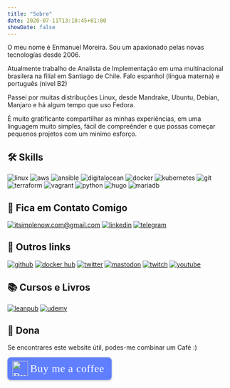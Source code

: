 ```yaml
---
title: "Sobre"
date: 2020-07-11T13:18:45+01:00
showDate: false
---
```


O meu nome é Enmanuel Moreira. Sou um apaxionado pelas novas tecnologías desde 2006.

Atualmente trabalho de Analista de Implementação em uma multinacional brasilera na filial em Santiago de Chile. Falo espanhol (língua materna) e português (nivel B2)

Passei por muitas distribuções Linux, desde Mandrake, Ubuntu, Debian, Manjaro e há algum tempo que uso Fedora.

É muito gratificante compartilhar as minhas experiências, em uma linguagem muito simples, fácil de compreênder e que possas começar pequenos projetos com um minimo esforço.

## :hammer_and_wrench: Skills

![linux](https://img.shields.io/badge/linux%20-%23FFD133.svg?&style=for-the-badge&logo=linux&logoColor=black) ![aws](https://img.shields.io/badge/AWS%20-%23FF9900.svg?&style=for-the-badge&logo=amazon-aws&logoColor=white) ![ansible](https://img.shields.io/badge/ansible%20-%23EE0000.svg?&style=for-the-badge&logo=ansible&logoColor=white) ![digitalocean](https://img.shields.io/badge/digitalocean%20-%230080FF.svg?&style=for-the-badge&logo=digitalocean&logoColor=white) ![docker](https://img.shields.io/badge/docker%20-%232496ED.svg?&style=for-the-badge&logo=docker&logoColor=white) ![kubernetes](https://img.shields.io/badge/kubernetes%20-%23326ce5.svg?&style=for-the-badge&logo=kubernetes&logoColor=white) ![git](https://img.shields.io/badge/git%20-%23F05032.svg?&style=for-the-badge&logo=git&logoColor=white) ![terraform](https://img.shields.io/badge/terraform%20-%23623CE4.svg?&style=for-the-badge&logo=terraform&logoColor=white) ![vagrant](https://img.shields.io/badge/vagrant%20-%231563ff.svg?&style=for-the-badge&logo=vagrant&logoColor=white) ![python](https://img.shields.io/badge/python%20-%233776ab.svg?&style=for-the-badge&logo=python&logoColor=white) ![hugo](https://img.shields.io/badge/hugo-%23FF4088.svg?&style=for-the-badge&logo=hugo&logoColor=white) ![mariadb](https://img.shields.io/badge/mariadb%20-%23203545.svg?&style=for-the-badge&logo=mariadb&logoColor=white)

## :call_me_hand: Fica em Contato Comigo

[![itsimplenow.com@gmail.com](https://img.shields.io/badge/itsimplenow@gmail.com%20-%23EA4335.svg?&style=for-the-badge&logo=gmail&logoColor=white)](mailto:itsimplenow@gmail.com)
[![linkedin](https://img.shields.io/badge/LinkedIn%20-%232867b2.svg?&style=for-the-badge&logo=LinkedIn&logoColor=white)](https://www.linkedin.com/in/enmanuelmoreira/?locale=pt_BR)
[![telegram](https://img.shields.io/badge/itsimplenow%20-%232CA5E0.svg?&style=for-the-badge&logo=Telegram&logoColor=white)](https://t.me/tsimplenow)

## :link: Outros links

[![github](https://img.shields.io/badge/GitHub%20-%23203545.svg?&style=for-the-badge&logo=github&logoColor=white)](https://www.github.com/enmanuelmoreira)
[![docker hub](https://img.shields.io/badge/Docker%20Hub%20-%232496ED.svg?&style=for-the-badge&logo=docker&logoColor=white)](https://hub.docker.com/u/enmanuelmoreira)
[![twitter](https://img.shields.io/badge/enmanuelmoreira%20-%232496ED.svg?&style=for-the-badge&logo=twitter&logoColor=white)](https://www.twitter.com/enmanuelmoreira)
[![mastodon](https://img.shields.io/badge/@enmanuelmoreira%20-%232B90D9.svg?&style=for-the-badge&logo=mastodon&logoColor=white)](https://mastodon.online/@enmanuelmoreira)
[![twitch](https://img.shields.io/badge/enmanuelmoreira%20-%239147FE.svg?&style=for-the-badge&logo=twitch&logoColor=white)](https://www.twitch.tv/enmanuelmoreira)
[![youtube](https://img.shields.io/badge/itsimplenow%20-%23FF0000.svg?&style=for-the-badge&logo=youtube&logoColor=white)](https://www.youtube.com/)

## :books: Cursos e Livros

[![leanpub](https://img.shields.io/badge/leanpub%20-%23203545.svg?&style=for-the-badge&logo=leanpub&logoColor=white)](https://www.leanpub.com/)
[![udemy](https://img.shields.io/badge/udemy%20-%23ED5252.svg?&style=for-the-badge&logo=udemy&logoColor=white)](https://www.udemy.com/)

## :money_with_wings: Dona

Se encontrares este website útil, podes-me combinar um Café :)

<style>.bmc-button img{height: 34px !important;width: 35px !important;margin-bottom: 1px !important;box-shadow: none !important;border: none !important;vertical-align: middle !important;}.bmc-button{padding: 7px 15px 7px 10px !important;line-height: 35px !important;height:51px !important;text-decoration: none !important;display:inline-flex !important;color:#ffffff !important;background-color:#5F7FFF !important;border-radius: 8px !important;border: 1px solid transparent !important;font-size: 24px !important;letter-spacing: 0.6px !important;box-shadow: 0px 1px 2px rgba(190, 190, 190, 0.5) !important;-webkit-box-shadow: 0px 1px 2px 2px rgba(190, 190, 190, 0.5) !important;margin: 0 auto !important;font-family:'Cookie', cursive !important;-webkit-box-sizing: border-box !important;box-sizing: border-box !important;}.bmc-button:hover, .bmc-button:active, .bmc-button:focus {-webkit-box-shadow: 0px 1px 2px 2px rgba(190, 190, 190, 0.5) !important;text-decoration: none !important;box-shadow: 0px 1px 2px 2px rgba(190, 190, 190, 0.5) !important;opacity: 0.85 !important;color:#ffffff !important;}</style><link href="https://fonts.googleapis.com/css?family=Cookie" rel="stylesheet"><a class="bmc-button" target="_blank" href="https://www.buymeacoffee.com/enmanuelmoreira"><img src="https://cdn.buymeacoffee.com/buttons/bmc-new-btn-logo.svg" alt="Buy me a coffee"><span style="margin-left:5px;font-size:24px !important;">Buy me a coffee</span></a>